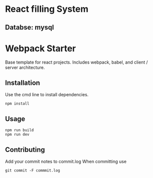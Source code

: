 # React filling System

## Databse: mysql

# Webpack Starter

Base template for react projects. Includes webpack, babel, and client / server architecture. 

## Installation

Use the cmd line to install dependencies. 

```
npm install
```

## Usage

```
npm run build
npm run dev
```

## Contributing

Add your commit notes to commit.log
When committing use

```
git commit -F commmit.log
```